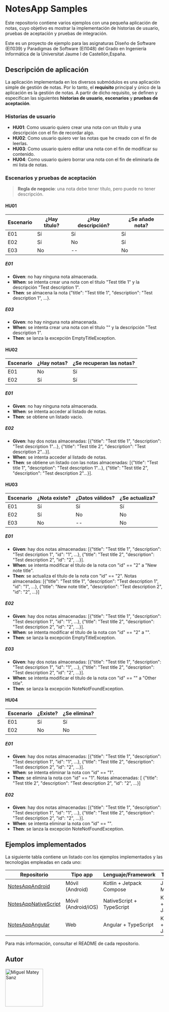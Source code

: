 # NotesApp Samples

Este repositorio contiene varios ejemplos con una pequeña aplicación de notas, cuyo objetivo es mostrar la implementación de historias de usuario, pruebas de aceptación y pruebas de integración.

Este es un proyecto de ejemplo para las asignaturas Diseño de Software (EI1039) y Paradigmas de Software (EI1048) del Grado en Ingeniería Informática de la Universitat Jaume I de Castellón,España.

## Descripción de aplicación

La aplicación implementada en los diversos submódulos es una aplicación simple de gestión de notas. Por lo tanto, el **requisito** principal y único de la aplicación es la gestión de notas. A partir de dicho requisito, se definen y especifican las siguientes **historias de usuario**, **escenarios** y **pruebas de aceptación**.

### Historias de usuario

- **HU01**: Como usuario quiero crear una nota con un titulo y una descripción con el fin de recordar algo.
- **HU02**: Como usuario quiero ver las notas que he creado con el fin de leerlas.
- **HU03**: Como usuario quiero editar una nota con el fin de modificar su contenido.
- **HU04**: Como usuario quiero borrar una nota con el fin de eliminarla de mi lista de notas.

### Escenarios y pruebas de aceptación

> **Regla de negocio**: una nota debe tener título, pero puede no tener descripción.

#### HU01

| Escenario | ¿Hay título? | ¿Hay descripción? | ¿Se añade nota? |
|-----------|--------------|-------------------|-----------------|
| E01       |  Sí          | Sí                | Sí              |
| E02       |  Sí          | No                | Sí              |
| E03       |  No          | --                | No              |


##### E01

- **Given**: no hay ninguna nota almacenada.
- **When**: se intenta crear una nota con el título "Test title 1" y la descripción "Test description 1".
- **Then**: se almacena la nota {"title": "Test title 1", "description": "Test description 1", ...}.

##### E03

- **Given**: no hay ninguna nota almacenada.
- **When**: se intenta crear una nota con el título "" y la descripción "Test description 1".
- **Then**: se lanza la excepción EmptyTitleException.

#### HU02

| Escenario | ¿Hay notas? | ¿Se recuperan las notas? |
|-----------|-------------|--------------------------|
| E01       |  No         | Sí                       |
| E02       |  Sí         | Sí                       |


##### E01

- **Given**: no hay ninguna nota almacenada.
- **When**: se intenta acceder al listado de notas.
- **Then**: se obtiene un listado vacio.

##### E02

- **Given**: hay dos notas almacenadas: [{"title": "Test title 1", "description": "Test description 1"...}, {"title": "Test title 2", "description": "Test description 2"...}].
- **When**: se intenta acceder al listado de notas.
- **Then**: se obtiene un listado con las notas almacenadas: [{"title": "Test title 1", "description": "Test description 1"...}, {"title": "Test title 2", "description": "Test description 2"...}].


#### HU03

| Escenario | ¿Nota existe? | ¿Datos válidos? | ¿Se actualiza? |
|-----------|---------------|-----------------|----------------|
| E01       |  Sí           | Sí              | Sí             |
| E02       |  Sí           | No              | No             |
| E03       |  No           | --              | No             |


##### E01

- **Given**: hay dos notas almacenadas: [{"title": "Test title 1", "description": "Test description 1", "id": "1", ...}, {"title": "Test title 2", "description": "Test description 2", "id": "2", ...}].
- **When**: se intenta modificar el título de la nota con "id" == "2" a "New note title".
- **Then**: se actualiza el título de la nota con "id" == "2". Notas almacenadas: [{"title": "Test title 1", "description": "Test description 1", "id": "1", ...}, {"title": "New note title", "description": "Test description 2", "id": "2", ...}]

##### E02

- **Given**: hay dos notas almacenadas: [{"title": "Test title 1", "description": "Test description 1", "id": "1", ...}, {"title": "Test title 2", "description": "Test description 2", "id": "2", ...}].
- **When**: se intenta modificar el título de la nota con "id" == "2" a "".
- **Then**: se lanza la excepción EmptyTitleException.

##### E03

- **Given**: hay dos notas almacenadas: [{"title": "Test title 1", "description": "Test description 1", "id": "1", ...}, {"title": "Test title 2", "description": "Test description 2", "id": "2", ...}].
- **When**: se intenta modificar el título de la nota con "id" == "" a "Other title".
- **Then**: se lanza la excepción NoteNotFoundException.


#### HU04

| Escenario | ¿Existe? | ¿Se elimina? |
|-----------|----------|--------------|
| E01       |  Sí      | Sí           |
| E02       |  No      | No           |


##### E01

- **Given**: hay dos notas almacenadas: [{"title": "Test title 1", "description": "Test description 1", "id": "1", ...}, {"title": "Test title 2", "description": "Test description 2", "id": "2", ...}].
- **When**: se intenta eliminar la nota con "id" == "1".
- **Then**: se elimina la nota con "id" == "1". Notas almacenadas: [ {"title": "Test title 2", "description": "Test description 2", "id": "2", ...}]

##### E02

- **Given**: hay dos notas almacenadas: [{"title": "Test title 1", "description": "Test description 1", "id": "1", ...}, {"title": "Test title 2", "description": "Test description 2", "id": "2", ...}].
- **When**: se intenta eliminar la nota con "id" == "".
- **Then**: se lanza la excepción NoteNotFoundException.


## Ejemplos implementados

La siguiente tabla contiene un listado con los ejemplos implementados y las tecnologías empleadas en cada uno:

| Repositorio | Tipo app | Lenguaje/Framework | Testing |
|-------------|----------|--------------------|---------|
| [NotesAppAndroid](https://github.com/matey97/NotesAppAndroid) | Móvil (Android) | Kotlin + Jetpack Compose | JUnit + Mockito |
| [NotesAppNativeScript](https://github.com/matey97/NotesAppNativeScript) | Móvil (Android/iOS) | NativeScript + TypeScript | Karma + Jasmine |
| [NotesAppAngular](https://github.com/matey97/NotesAppAngular) | Web | Angular + TypeScript | Karma + Jasmine |

Para más información, consultar el README de cada repositorio.

## Autor

<a href="https://github.com/matey97" title="Miguel Matey Sanz">
  <img src="https://avatars3.githubusercontent.com/u/25453537?s=120" alt="Miguel Matey Sanz" width="120"/>
</a>
